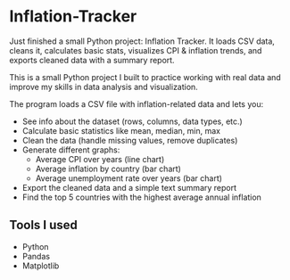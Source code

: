 # Inflation-Tracker
Just finished a small Python project: Inflation Tracker. It loads CSV data, cleans it, calculates basic stats, visualizes CPI &amp; inflation trends, and exports cleaned data with a summary report.

This is a small Python project I built to practice working with real data and improve my skills in data analysis and visualization.  

The program loads a CSV file with inflation-related data and lets you:
- See info about the dataset (rows, columns, data types, etc.)
- Calculate basic statistics like mean, median, min, max
- Clean the data (handle missing values, remove duplicates)
- Generate different graphs:
  - Average CPI over years (line chart)
  - Average inflation by country (bar chart)
  - Average unemployment rate over years (bar chart)
- Export the cleaned data and a simple text summary report
- Find the top 5 countries with the highest average annual inflation

## Tools I used
- Python  
- Pandas  
- Matplotlib 
